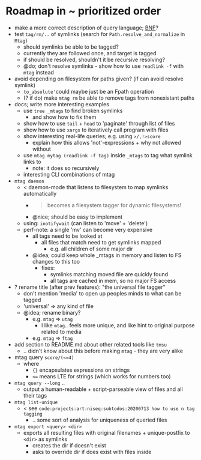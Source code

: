 # Roadmap in ~ prioritized order

* make a more correct description of query language; [BNF](https://en.wikipedia.org/wiki/Backus%E2%80%93Naur_form)? 
* test `tag/rm/..` of symlinks (search for `Path.resolve_and_normalize` in `Mtag`)
  * should symlinks be able to be tagged?
  * currently they are followed once, and target is tagged
  * if should be resolved, shouldn't it be recursive resolving?
  * @do; don't resolve symlinks - show how to use `readlink -f` with `mtag` instead
* avoid depending on filesystem for paths given? (if can avoid resolve symlink)
  * `to_absolute'`could maybe just be an Fpath operation
  * (? if do) make `mtag rm` be able to remove tags from nonexistant paths
* docs; write more interesting examples
  * use `tree _mtags` to find broken symlinks
    * and show how to fix them
  * show how to use `tail` + `head` to 'paginate' through list of files
  * show how to use `xargs` to iteratively call program with files
  * show interesting real-life queries; e.g. using `>/,!>score`
    * explain how this allows 'not'-expressions + why not allowed without
  * use `mtag mytag (readlink -f tag)` inside `_mtags` to tag what symlink links to
    * note: it does so recursively
  * interesting CLI combinations of mtag
* `mtag daemon`
  * < daemon-mode that listens to filesystem to map symlinks automatically
    * > becomes a filesystem tagger for dynamic filesystems!
    * @nice; should be easy to implement
  * using: `inotifywait` (can listen to 'move' + 'delete')
  * perf-note: a single 'mv' can become very expensive
    * all tags need to be looked at
      * all files that match need to get symlinks mapped
        * e.g. all children of some major dir
    * @idea; could keep whole _mtags in memory and listen to FS changes to this too
      * fixes:
        * symlinks matching moved file are quickly found
        * all tags are cached in mem, so no major FS access 
* ? rename title (after prev features): "the universal file tagger"
  * don't mention 'media' to open up peoples minds to what can be tagged
  * 'universal' => any kind of file
  * @idea; rename binary?
    * e.g. `mtag` => `utag` 
      * I like `mtag`.. feels more unique, and like hint to original purpose
        related to media
    * e.g. `mtag` => `ftag` 
* add section to README.md about other related tools like `tmsu`
  * .. didn't know about this before making `mtag` - they are very alike
* mtag query `score/(<=4)`
  * where
    * `{}` encapsulates expressions on strings
    * `<=` means LTE for strings (which works for numbers too)
* `mtag query --long` ..
  * output a human-readable + script-parseable view of files and all their tags
* `mtag list-unique`
  * < see `code:projects:art:niseq:subtodos:20200713 how to use n tag tagging`
    * .. some sort of analysis for uniqueness of queried files
* `mtag export <query> <dir>`
  * exports all resulting files with original filenames + unique-postfix to `<dir>`
    as symlinks
    * creates the dir if doesn't exist
    * asks to override dir if does exist with files inside
